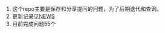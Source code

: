 
<!-- README.md is generated from README.Rmd. Please edit that file -->

1.  这个repo主要是保存和分享提问的问题，为了后期迭代和查询。
2.  更新记录见[NEWS](NEWS.md)
3.  目前完成问题55个
